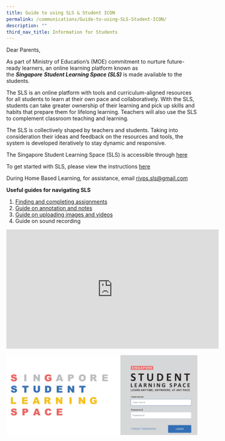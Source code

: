 ```yaml
---
title: Guide to using SLS & Student ICON
permalink: /communications/Guide-to-using-SLS-Student-ICON/
description: ""
third_nav_title: Information for Students
---
```

Dear Parents,

  

As part of Ministry of Education’s (MOE) commitment to nurture future-ready learners, an online learning platform known as the&nbsp;**_Singapore_**&nbsp;**_Student Learning Space (SLS)_**&nbsp;is made available to the students.

The SLS is an online platform with tools and curriculum-aligned resources for all students&nbsp;to&nbsp;learn at their own pace and collaboratively.&nbsp;With the SLS, students can take&nbsp;greater ownership of their learning and&nbsp;pick up skills and habits that prepare them for lifelong learning.&nbsp;Teachers will also use the SLS to&nbsp;complement classroom teaching and learning.

The SLS is collectively shaped by teachers and students. Taking into consideration their ideas and feedback on the resources and tools, the system is developed iteratively to stay dynamic and responsive.

The Singapore Student Learning Space (SLS) is accessible through [here](https://vle.learning.moe.edu.sg/login)

To get started with SLS, please view the instructions [here](/files/Communications/Guide%20to%20using%20SLS%20and%20iCON/SLS%20Account%20Management%20-%20Guide%20for%20Students.pdf)

During Home Based Learning, for assistance,&nbsp;email&nbsp;[rivps.sls@gmail.com](mailto:rivps.sls@gmail.com)

**Useful guides for navigating SLS**  
1. [Finding and completing assignments](/files/Communications/Guide%20to%20using%20SLS%20and%20iCON/Finding%20and%20completing%20assignments.pdf)
2. [Guide on annotation and notes](/files/Communications/Guide%20to%20using%20SLS%20and%20iCON/SLS%20Guide%20on%20annotation%20and%20notes.pdf)
3. [Guide on uploading images and videos](/files/Communications/Guide%20to%20using%20SLS%20and%20iCON/SLS%20Upload%20an%20image%20or%20video.pdf)
4. Guide on sound recording

<iframe width="560" height="315" src="https://www.youtube.com/embed/pz7ZtKTanKc" title="YouTube video player" frameborder="0" allow="accelerometer; autoplay; clipboard-write; encrypted-media; gyroscope; picture-in-picture; web-share" allowfullscreen=""></iframe>

![](/images/Communications/Capture.jpg)
